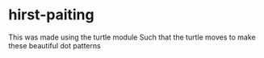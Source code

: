 # hirst-paiting
This was made using the turtle module
Such that the turtle moves to make these beautiful
dot patterns
